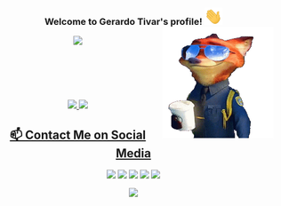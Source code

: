 <h3 align="center">
  Welcome to Gerardo Tivar's profile!
  <img src="https://github.com/GerardoTovar/GerardoTovar/raw/main/images/Hi.gif" width="32">
  <a href="#"><img align="right" src="https://github.com/GerardoTovar/GerardoTovar/raw/main/images/nick.gif" width="200 " height="200" /></a>
</h3>

<p align="center">
  <a href="https://github.com/DenverCoder1/readme-typing-svg"><img src="https://readme-typing-svg.herokuapp.com?center=true&vCenter=true&lines=Full-Stack+web+and+app+developer;Experienced+UI%2FUX+Design;4+%2B+Years+Of+Coding+Experience;Always+Learning+New+Things"></a>
</p>

<br /><br /><br /><br />

<div align="center">
  <a href="https://github.com/GerardoTovar">
  <img height="180em" src="https://github-readme-stats.vercel.app/api?username=GerardoTovar&show_icons=true&count_private=true&theme=tokyonight"/>
  <img height="180em" src="http://github-readme-streak-stats.herokuapp.com?user=GerardoTovar&theme=github-dark-blue&date_format=M%20j%5B%2C%20Y%5D&stroke=DD2727&ring=DD2727&dates=45E9FF&background=1A1B27"/>
</div>
<h2 align="center"> 📫 Contact Me on Social Media </h2>

<p align="center">
   <a href="https://www.linkedin.com/in/GerardoTovar" target="_blank"><img src="https://img.shields.io/badge/-LinkedIn-%230077B5?style=for-the-badge&logo=linkedin&logoColor=white" target="_blank"></a> 
   <a href = "mailto:gerardotovarbarragan@gmail.com"><img src="https://img.shields.io/badge/-gmail-c14438?style=for-the-badge&logo=Gmail&logoColor=ffffff" target="_blank"></a>
  <a href="https://www.youtube.com/channel/UC6biOTFpDamFwyPw9jedy7w" target="_blank"><img src="https://img.shields.io/badge/YouTube-FF0000?style=for-the-badge&logo=youtube&logoColor=white" target="_blank"></a>
  <a href="https://instagram.com/gerardotovarbarragan" target="_blank"><img src="https://img.shields.io/badge/-Instagram-%23E4405F?style=for-the-badge&logo=instagram&logoColor=white" target="_blank"></a>
 	<a href="https://www.twitch.tv/z0k117" target="_blank"><img src="https://img.shields.io/badge/Twitch-9146FF?style=for-the-badge&logo=twitch&logoColor=white" target="_blank"></a>
 <!-- <a href="https://discord.gg/" target="_blank"><img src="https://img.shields.io/badge/Discord-7289DA?style=for-the-badge&logo=discord&logoColor=white" target="_blank"></a> -->
</p>
  
<p align="center">
  <a href="https://github.com/GerardoTovar" alt="https://github.com/GerardoTovar"><img src="https://img.shields.io/static/v1?style=for-the-badge&label=CREATED%20BY&message=GerardoTovar&color=000000"></a>
</p>
